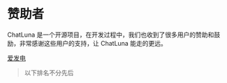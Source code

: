 <script setup>
import { VPTeamMembers, VPTeamPageSection, VPSponsors } from 'vitepress/theme'

const thinks = [

    {
        img: "https://q1.qlogo.cn/g?b=qq&nk=766949709&s=0",
        name: "EF台风",
        url: "#EF台风",
    },
    {
        img: "https://q1.qlogo.cn/g?b=qq&nk=2371124484&s=0",
        name: "TR0MX",
        url: "#TR0MX",
    },
    {
        img: "https://q1.qlogo.cn/g?b=qq&nk=52473342&s=0",
        name: "僵尸尸",
        url: "#僵尸尸",
    },
    {
        img: "https://q1.qlogo.cn/g?b=qq&nk=3373167460&s=0",
        name: "Nawyjx",
        url: "#Nawyjx",
    },
    {
        img: "https://q1.qlogo.cn/g?b=qq&nk=3283406743&s=0",
        name: "Ling",
        url: "#Ling",
    },
    {
        img: "https://q1.qlogo.cn/g?b=qq&nk=1919892171&s=0",
        name: "上学",
        url: "#上学",
    },
    {
        img: "https://q1.qlogo.cn/g?b=qq&nk=503753255&s=0",
        name: "飞@^O^",
        url: "#飞@^O^",
    },
    {
        img: "https://pic1.afdiancdn.com/user/979158d0e7d211ec95c152540025c377/avatar/d5573d81cfda4cc36f4cda19a264b02c_w640_h640_s16.jpeg?imageView2/1/w/120/h/120",
        name: "LingLambda",
        url: "#LingLambda",
    },
    {
        img: "https://pic1.afdiancdn.com/user/6d4a910c147211f0b46752540025c377/avatar/ed7e4e22ca3fb115b38b3821b67e1316_w1080_h561_s79.jpeg?imageView2/1/w/120/h/120",
        name: "不爱电用户_CQAX",
        url: "#不爱电用户_CQAX",
    },
    {
        img: "https://pic1.afdiancdn.com/user/8e969caa21fb11ed882552540025c377/avatar/521ff1ff9ce371778c3edcb2d374bc2f_w1440_h1440_s130.jpeg?imageView2/1/w/120/h/120",
        name: "Cook Sleep",
        url: "#Cook Sleep",
    },
    {
        name: "ffmpeg",
        url: "#ffmpeg",
        img: "https://pic1.afdiancdn.com/user/e09d2c8c082a11efaf7e5254001e7c00/avatar/708e1356e53a647823e760a5a9611658_w500_h500_s67.jpeg?imageView2/1/w/120/h/120",
    },
    {
        name: "爱发电用户_ba642",
        url: "#爱发电用户_ba642",
        img: "https://pic1.afdiancdn.com/default/avatar/avatar-purple.png?imageView2/1/"
    },
    {
        img: "https://pic1.afdiancdn.com/user/6cec4d5aaf5611eda22e52540025c377/avatar/142700cc6b59c77aac5ee7490b0cc036_w1080_h1080_s43.jpeg?imageView2/1/w/120/h/120",
        name: "Mirage",
        url: "#Mirage"
    },
     {
        img: "https://pic1.afdiancdn.com/default/avatar/avatar-orange.png?imageView2/1/w/120/h/120",
        name: "来自夜航星",
        url: "#来自夜航星",
    },
    {
        img: "https://pic1.afdiancdn.com/user/6d4c567450d811eca3c852540025c377/avatar/fae1ec9c8ef86d6d2b34eec959cb23dc_w640_h640_s39.jpg?imageView2/1/w/120/h/120",
        name: "RikoNeko",
        url: "#RikoNeko",
    },
    {
        img: "https://pic1.afdiancdn.com/default/avatar/avatar-blue.png?imageView2/1/w/120/h/120",
        name: "Cloudwind.♨",
        url: "#Cloudwind.♨",
    },
    {
        img: "https://pic1.afdiancdn.com/user/user_upload_osl/bbcee7deba46b2c757460d6d2c35f0c3_w132_h132_s4.jpeg?imageView2/1/w/120/h/120",
        name:"MashiroSaber",
        url: "#MashiroSaber"
    },
    {
        img: "https://pic1.afdiancdn.com/default/avatar/avatar-purple.png?imageView2/1/w/120/h/120",
        name:"爱发电用户_GPsK",
        url: "#爱发电用户_GPsK"
    },
    {
        img: "https://pic1.afdiancdn.com/default/avatar/avatar-purple.png?imageView2/1/w/120/h/120",
        name:"爱发电用户_2ad12",
        url: "#爱发电用户_2ad12"
    }
];
</script>

# 赞助者

ChatLuna 是一个开源项目，在开发过程中，我们也收到了很多用户的赞助和鼓励，非常感谢这些用户的支持，让 ChatLuna 能走的更远。

[爱发电](https://afdian.com/a/dingyi222666)

> 以下排名不分先后

<sponsors :data="thinks" />
